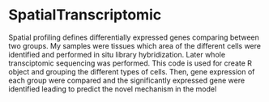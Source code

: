 # SpatialTranscriptomic
Spatial profiling defines differentially expressed genes comparing between two groups. My samples were tissues which area of the different cells were identified and performed in situ library hybridization. Later whole transciptomic sequencing was performed.
This code is used for create R object and grouping the different types of cells. Then, gene expression of each group were compared and the significantly expressed gene were identified leading to predict the novel mechanism in the model
